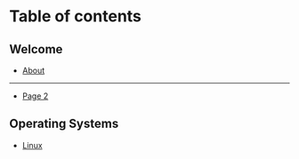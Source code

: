 # Table of contents

## Welcome

* [About](README.md)

***

* [Page 2](page-2.md)

## Operating Systems

* [Linux](operating-systems/linux.md)
